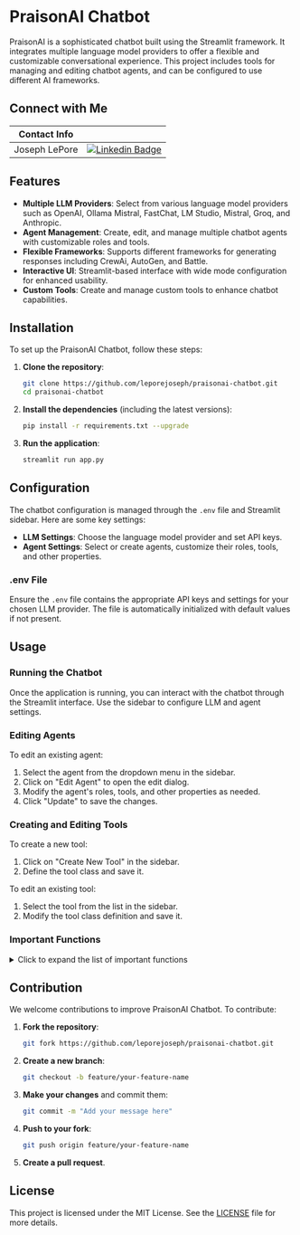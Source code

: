 # PraisonAI Chatbot

PraisonAI is a sophisticated chatbot built using the Streamlit framework. It integrates multiple language model providers to offer a flexible and customizable conversational experience. This project includes tools for managing and editing chatbot agents, and can be configured to use different AI frameworks.

## Connect with Me
| Contact Info       |                      |
|--------------------|----------------------|
| Joseph LePore  | [![Linkedin Badge](https://img.shields.io/badge/-Linkedin-blue?style=flat&logo=Linkedin&logoColor=white)](https://www.linkedin.com/in/joseph-lepore-062561b3/)    |

## Features

- **Multiple LLM Providers**: Select from various language model providers such as OpenAI, Ollama Mistral, FastChat, LM Studio, Mistral, Groq, and Anthropic.
- **Agent Management**: Create, edit, and manage multiple chatbot agents with customizable roles and tools.
- **Flexible Frameworks**: Supports different frameworks for generating responses including CrewAi, AutoGen, and Battle.
- **Interactive UI**: Streamlit-based interface with wide mode configuration for enhanced usability.
- **Custom Tools**: Create and manage custom tools to enhance chatbot capabilities.

## Installation

To set up the PraisonAI Chatbot, follow these steps:

1. **Clone the repository**:
    ```sh
    git clone https://github.com/leporejoseph/praisonai-chatbot.git
    cd praisonai-chatbot
    ```

2. **Install the dependencies** (including the latest versions):
    ```sh
    pip install -r requirements.txt --upgrade
    ```

3. **Run the application**:
    ```sh
    streamlit run app.py
    ```

## Configuration

The chatbot configuration is managed through the `.env` file and Streamlit sidebar. Here are some key settings:

- **LLM Settings**: Choose the language model provider and set API keys.
- **Agent Settings**: Select or create agents, customize their roles, tools, and other properties.

### .env File

Ensure the `.env` file contains the appropriate API keys and settings for your chosen LLM provider. The file is automatically initialized with default values if not present.

## Usage

### Running the Chatbot

Once the application is running, you can interact with the chatbot through the Streamlit interface. Use the sidebar to configure LLM and agent settings.

### Editing Agents

To edit an existing agent:
1. Select the agent from the dropdown menu in the sidebar.
2. Click on "Edit Agent" to open the edit dialog.
3. Modify the agent's roles, tools, and other properties as needed.
4. Click "Update" to save the changes.

### Creating and Editing Tools

To create a new tool:
1. Click on "Create New Tool" in the sidebar.
2. Define the tool class and save it.

To edit an existing tool:
1. Select the tool from the list in the sidebar.
2. Modify the tool class definition and save it.

### Important Functions

<details>
<summary>Click to expand the list of important functions</summary>

#### app.py

- **update_model**: Updates the selected model and API key.
- **generate_response**: Generates a response using the specified framework and prompt.
- **edit_agent_dialog**: Dialog for editing an existing agent.
- **create_tool_dialog**: Dialog for creating a new tool.
- **edit_tool_dialog**: Dialog for editing an existing tool.

#### utils.py

- **initialize_env**: Initializes the environment variables.
- **update_env**: Updates the environment variables based on the selected model.
- **get_api_key**: Retrieves the API key for the selected model.
- **get_agents_list**: Retrieves the list of available agents.
- **load_yaml**: Loads a YAML file.
- **save_yaml**: Saves data to a YAML file.
- **load_conversation_history**: Loads the conversation history.
- **save_conversation_history**: Saves the conversation history.
- **clear_conversation_history**: Clears the conversation history.
- **load_selected_llm_provider**: Loads the selected LLM provider from the configuration.
- **save_selected_llm_provider**: Saves the selected LLM provider to the configuration.
- **initialize_session_state**: Initializes the session state.
- **load_tools_from_file**: Loads custom tools from a file.
- **edit_tool_in_file**: Edits an existing tool in the file.
- **load_tool_class_definition**: Loads the class definition of a tool.
- **delete_tool_from_file**: Deletes a tool from the file.

</details>

## Contribution

We welcome contributions to improve PraisonAI Chatbot. To contribute:

1. **Fork the repository**:
    ```sh
    git fork https://github.com/leporejoseph/praisonai-chatbot.git
    ```

2. **Create a new branch**:
    ```sh
    git checkout -b feature/your-feature-name
    ```

3. **Make your changes** and commit them:
    ```sh
    git commit -m "Add your message here"
    ```

4. **Push to your fork**:
    ```sh
    git push origin feature/your-feature-name
    ```

5. **Create a pull request**.

## License

This project is licensed under the MIT License. See the [LICENSE](LICENSE) file for more details.

